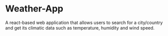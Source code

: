 # Weather-App
A react-based web application that allows users to search for a city/country and get its climatic data such as temperature, humidity and wind speed.
